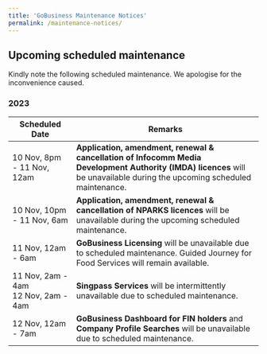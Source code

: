 ```yaml
---
title: 'GoBusiness Maintenance Notices'
permalink: /maintenance-notices/
---
```


## Upcoming scheduled maintenance

Kindly note the following scheduled maintenance. We apologise for the inconvenience caused.

### 2023 

| **Scheduled Date** | **Remarks** |  
|  -----------   |---------------- |  
| 10 Nov, 8pm - 11 Nov, 12am | **Application, amendment, renewal & cancellation of Infocomm Media Development Authority (IMDA) licences** will be unavailable during the upcoming scheduled maintenance. | 
| 10 Nov, 10pm - 11 Nov, 6am | **Application, amendment, renewal & cancellation of NPARKS licences** will be unavailable during the upcoming scheduled maintenance. |
| 11 Nov, 12am - 6am | **GoBusiness Licensing** will be unavailable due to scheduled maintenance. Guided Journey for Food Services will remain available. | 
| 11 Nov, 2am - 4am<br> 12 Nov, 2am - 4am | **Singpass Services** will be intermittently unavailable due to scheduled maintenance. |  
| 12 Nov, 12am - 7am | **GoBusiness Dashboard for FIN holders** and **Company Profile Searches**  will be unavailable due to scheduled maintenance. | 




   

<script src="/jquery/jquery.min.js"></script>
<script src="/jquery/resize-tables.js"></script>
